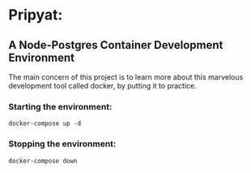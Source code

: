 # Pripyat:
## A Node-Postgres Container Development Environment
The main concern of this project is to learn more about this marvelous development tool called docker, by putting it to practice.

### Starting the environment:
    docker-compose up -d

### Stopping the environment:
    docker-compose down